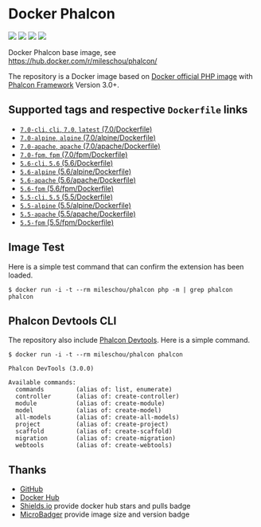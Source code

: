 # Docker Phalcon

[![](https://images.microbadger.com/badges/version/mileschou/phalcon:alpine.svg)](http://microbadger.com/images/mileschou/phalcon:alpine "Get your own version badge on microbadger.com") [![](https://images.microbadger.com/badges/image/mileschou/phalcon:alpine.svg)](http://microbadger.com/images/mileschou/phalcon:alpine "Get your own image badge on microbadger.com") [![](https://img.shields.io/docker/stars/mileschou/phalcon.svg)](https://hub.docker.com/r/mileschou/phalcon/) [![](https://img.shields.io/docker/pulls/mileschou/phalcon.svg)](https://hub.docker.com/r/mileschou/phalcon/)

Docker Phalcon base image, see https://hub.docker.com/r/mileschou/phalcon/

The repository is a Docker image based on [Docker official PHP image](https://hub.docker.com/_/php/) with [Phalcon Framework](https://phalconphp.com/) Version 3.0+.

## Supported tags and respective `Dockerfile` links

* [`7.0-cli`, `cli`, `7.0`, `latest` (7.0/Dockerfile)](https://github.com/MilesChou/docker-phalcon/blob/master/7.0/Dockerfile)
* [`7.0-alpine`, `alpine` (7.0/alpine/Dockerfile)](https://github.com/MilesChou/docker-phalcon/blob/master/7.0/alpine/Dockerfile)
* [`7.0-apache`, `apache` (7.0/apache/Dockerfile)](https://github.com/MilesChou/docker-phalcon/blob/master/7.0/apache/Dockerfile)
* [`7.0-fpm`, `fpm` (7.0/fpm/Dockerfile)](https://github.com/MilesChou/docker-phalcon/blob/master/7.0/fpm/Dockerfile)
* [`5.6-cli`, `5.6` (5.6/Dockerfile)](https://github.com/MilesChou/docker-phalcon/blob/master/5.6/Dockerfile)
* [`5.6-alpine` (5.6/alpine/Dockerfile)](https://github.com/MilesChou/docker-phalcon/blob/master/5.6/alpine/Dockerfile)
* [`5.6-apache` (5.6/apache/Dockerfile)](https://github.com/MilesChou/docker-phalcon/blob/master/5.6/apache/Dockerfile)
* [`5.6-fpm` (5.6/fpm/Dockerfile)](https://github.com/MilesChou/docker-phalcon/blob/master/5.6/fpm/Dockerfile)
* [`5.5-cli`, `5.5` (5.5/Dockerfile)](https://github.com/MilesChou/docker-phalcon/blob/master/5.5/Dockerfile)
* [`5.5-alpine` (5.5/alpine/Dockerfile)](https://github.com/MilesChou/docker-phalcon/blob/master/5.5/alpine/Dockerfile)
* [`5.5-apache` (5.5/apache/Dockerfile)](https://github.com/MilesChou/docker-phalcon/blob/master/5.5/apache/Dockerfile)
* [`5.5-fpm` (5.5/fpm/Dockerfile)](https://github.com/MilesChou/docker-phalcon/blob/master/5.5/fpm/Dockerfile)

## Image Test

Here is a simple test command that can confirm the extension has been loaded.

    $ docker run -i -t --rm mileschou/phalcon php -m | grep phalcon
    phalcon

## Phalcon Devtools CLI

The repository also include [Phalcon Devtools](https://github.com/phalcon/phalcon-devtools). Here is a simple command.

    $ docker run -i -t --rm mileschou/phalcon phalcon

    Phalcon DevTools (3.0.0)

    Available commands:
      commands         (alias of: list, enumerate)
      controller       (alias of: create-controller)
      module           (alias of: create-module)
      model            (alias of: create-model)
      all-models       (alias of: create-all-models)
      project          (alias of: create-project)
      scaffold         (alias of: create-scaffold)
      migration        (alias of: create-migration)
      webtools         (alias of: create-webtools)

## Thanks

* [GitHub](https://github.com/)
* [Docker Hub](https://hub.docker.com/)
* [Shields.io](https://img.shields.io/) provide docker hub stars and pulls badge
* [MicroBadger](https://microbadger.com/) provide image size and version badge
